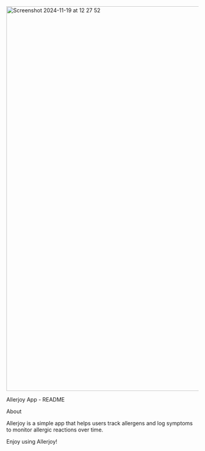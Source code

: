 
<img width="1007" alt="Screenshot 2024-11-19 at 12 27 52" src="https://github.com/user-attachments/assets/8689fc80-c1af-483d-99b1-c5fe174f6a69">

Allerjoy App - README

About

Allerjoy is a simple app that helps users track allergens and log symptoms to monitor allergic reactions over time.

Enjoy using Allerjoy!






